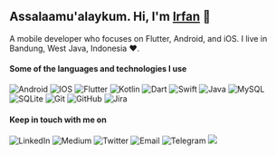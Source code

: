 ## Assalaamu'alaykum. Hi, I'm [Irfan](https://github.com/aman-atg) 👋  

<p>
A mobile developer who focuses on Flutter, Android, and iOS. I live in Bandung, West Java, Indonesia ❤️.
</p>

#### Some of the languages and technologies I use

![Android](https://img.shields.io/badge/Android-FFFFFF?style=flat&logo=android&logoColor=white?link=https://google.com&link=https://google.com)
![IOS](https://img.shields.io/badge/iOS-000000?style=flat&logo=ios&logoColor=white)
![Flutter](https://img.shields.io/badge/Flutter-02569B?style=flat&logo=flutter&logoColor=white)
![Kotlin](https://img.shields.io/badge/Kotlin-0095D5?&style=flat&logo=kotlin&logoColor=white)
![Dart](https://img.shields.io/badge/Dart-0175C2?style=flat&logo=dart&logoColor=white)
![Swift](https://img.shields.io/badge/Swift-FA7343?style=flat&logo=swift&logoColor=white)
![Java](https://img.shields.io/badge/Java-ED8B00?style=flat&logo=java&logoColor=white)
![MySQL](https://img.shields.io/badge/MySQL-00000F?style=flat&logo=mysql&logoColor=white)
![SQLite](https://img.shields.io/badge/SQLite-07405E?style=flat&logo=sqlite&logoColor=white)
![Git](https://img.shields.io/badge/-Git-000000?style=flat&logo=git&logoColor=F05032)
![GitHub](https://img.shields.io/badge/-GitHub-000000?style=flat&logo=github&logoColor=FFFFFF)
![Jira](https://img.shields.io/badge/-Jira-000000?style=flat&logo=jira-software&logoColor=white&logoColor=0052CC)

#### Keep in touch with me on
![LinkedIn](https://img.shields.io/badge/LinkedIn-0077B5?style=flat&logo=linkedin&logoColor=white)
![Medium](https://img.shields.io/badge/Medium-12100E?style=flat&logo=medium&logoColor=white)
![Twitter](https://img.shields.io/badge/Twitter-1DA1F2?style=flat&logo=twitter&logoColor=white)
![Email](https://img.shields.io/badge/Gmail-D14836?style=flat&logo=gmail&logoColor=white)
![Telegram](https://img.shields.io/badge/Telegram-2CA5E0?style=flat&logo=telegram&logoColor=white)
<a href="mailto:rifafauzi6@gmail.com">
  <img src="https://camo.githubusercontent.com/682042cefd12c16c0a35036aede5c81bba484f78d3391b216a7620c9e5807de4/68747470733a2f2f696d672e736869656c64732e696f2f62616467652f656d61696c206d652d2532334431343833362e7376673f267374796c653d666f722d7468652d6261646765266c6f676f3d676d61696c266c6f676f436f6c6f723d7768697465" data-canonical-src="https://img.shields.io/badge/email me-%23D14836.svg?&amp;style=for-the-badge&amp;logo=gmail&amp;logoColor=white" style="max-width: 100%;">
</a>  
